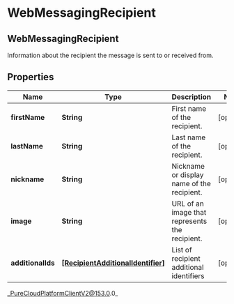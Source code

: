 # WebMessagingRecipient

## WebMessagingRecipient
Information about the recipient the message is sent to or received from.

## Properties

|Name | Type | Description | Notes|
|------------ | ------------- | ------------- | -------------|
| **firstName** | **String** | First name of the recipient. | [optional] |
| **lastName** | **String** | Last name of the recipient. | [optional] |
| **nickname** | **String** | Nickname or display name of the recipient. | [optional] |
| **image** | **String** | URL of an image that represents the recipient. | [optional] |
| **additionalIds** | [**[RecipientAdditionalIdentifier]**](RecipientAdditionalIdentifier) | List of recipient additional identifiers | [optional] |



_PureCloudPlatformClientV2@153.0.0_
